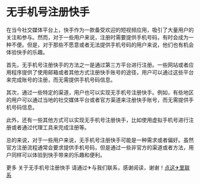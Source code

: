 # 无手机号注册快手

在当今社交媒体平台上，快手作为一款备受欢迎的短视频应用，吸引了大量用户的关注和参与。然而，对于一些用户来说，注册时需要提供手机号码，有时会成为一种不便。但是，对于那些不愿意或者无法提供手机号码的用户来说，他们也有机会体验快手的乐趣。

首先，无手机号注册快手的方法之一是通过第三方平台进行注册。一些网站或者应用程序提供了使用邮箱或者其他方式注册快手账号的途径，用户可以通过这些平台来完成账号的注册，而无需提供手机号码信息。

其次，通过一些特定的渠道，用户也可以实现无手机号注册快手。例如，有些地区的用户可以通过当地的社交媒体平台或者官方渠道来注册快手账号，而无需提供手机号码信息。

此外，还有一些其他方式可以实现无手机号注册快手，比如使用虚拟手机号进行注册或者通过代理工具来完成注册等。

总的来说，对于一些用户来说，无手机号注册快手可能是一种需求或者偏好。虽然官方注册流程通常会要求提供手机号码，但是通过一些非官方的渠道或者方法，用户同样可以体验到快手带来的乐趣和便利。

更多 关于无手机号注册快手 请通过✈与我们联系，感谢阅读，谢谢！[点这✈里联系](https://d.k02.cc)